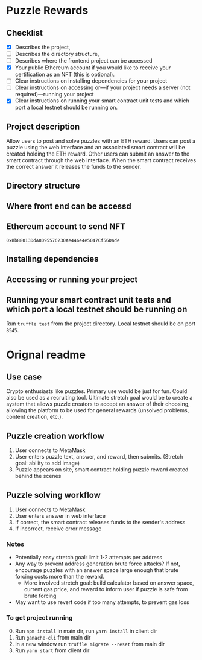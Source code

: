 # Puzzle Rewards

## Checklist
- [x] Describes the project, 
- [ ] Describes the directory structure, 
- [ ] Describes where the frontend project can be accessed
- [x] Your public Ethereum account if you would like to receive your certification as an NFT (this is optional).
- [ ] Clear instructions on installing dependencies for your project 
- [ ] Clear instructions on accessing or—if your project needs a server (not required)—running your project
- [x] Clear instructions on running your smart contract unit tests and which port a local testnet should be running on.
## Project description
Allow users to post and solve puzzles with an ETH reward. Users can post a puzzle using the web interface and an associated smart contract will be created holding the ETH reward. Other users can submit an answer to the smart contract through the web interface. When the smart contract receives the correct answer it releases the funds to the sender.

## Directory structure

## Where front end can be accessd

## Ethereum account to send NFT
`0xBb88013DdA8095576230Ae446e4e5047Cf56Dade`
## Installing dependencies

## Accessing or running your project

## Running your smart contract unit tests and which port a local testnet should be running on
Run `truffle test` from the project directory. Local testnet should be on port `8545`.



# Orignal readme
## Use case
Crypto enthusiasts like puzzles. Primary use would be just for fun. Could also be used as a recruiting tool. Ultimate stretch goal would be to create a system that allows puzzle creators to accept an answer of their choosing, allowing the platform to be used for general rewards (unsolved problems, content creation, etc.).
## Puzzle creation workflow
1. User connects to MetaMask
2. User enters puzzle text, answer, and reward, then submits. (Stretch goal: ability to add image)
4. Puzzle appears on site, smart contract holding puzzle reward created behind the scenes

## Puzzle solving workflow
1. User connects to MetaMask
2. User enters answer in web interface
3. If correct, the smart contract releases funds to the sender's address
4. If incorrect, receive error message

### Notes
* Potentially easy stretch goal: limit 1-2 attempts per address
* Any way to prevent address generation brute force attacks? If not, encourage puzzles with an answer space large enough that brute forcing costs more than the reward.
  * More involved stretch goal: build calculator based on answer space, current gas price, and reward to inform user if puzzle is safe from brute forcing
* May want to use revert code if too many attempts, to prevent gas loss


### To get project running
0. Run `npm install` in main dir, run `yarn install` in client dir
1. Run `ganache-cli` from main dir
2. In a new window run `truffle migrate --reset` from main dir
3. Run `yarn start` from client dir